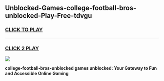 
## Unblocked-Games-college-football-bros-unblocked-Play-Free-tdvgu
<h3>
<a href="https://premium76.site?title=college-football-bros-unblocked&ref=23A">CLICK TO PLAY</a></h3>
<hr>

<h3>
<a href="https://premium76.site?title=college-football-bros-unblocked&ref=23A">CLICK 2 PLAY</a>
  
</h3>

<a href="https://premium76.site?title=college-football-bros-unblocked&ref=23A"><img src="https://clearcache.store/games.png"></a>


**college-football-bros-unblocked games unblocked: Your Gateway to Fun and Accessible Online Gaming**
